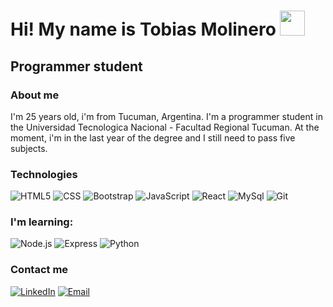 <h1>Hi! My name is Tobias Molinero <img src="https://raw.githubusercontent.com/iampavangandhi/iampavangandhi/master/gifs/Hi.gif" width="40px"> </h1>
<h2>Programmer student</h2>

### About me

I'm 25 years old, i'm from Tucuman, Argentina. I'm a programmer student in the Universidad Tecnologica Nacional - Facultad Regional Tucuman. At the moment, i'm in the last year of the degree and I still need to pass five subjects. 

### Technologies

![HTML5](https://img.shields.io/badge/-HTML5-333333?style=flat&logo=HTML5)
![CSS](https://img.shields.io/badge/-CSS-333333?style=flat&logo=CSS3&logoColor=1572B6)
![Bootstrap](https://img.shields.io/badge/-Bootsrap-333333?style=flat&logo=bootstrap)
![JavaScript](https://img.shields.io/badge/-JavaScript-333333?style=flat&logo=javascript)
![React](https://img.shields.io/badge/-React-333333?style=flat&logo=react)
![MySql](https://img.shields.io/badge/-MySql-333333?style=flat&logo=mysql)
![Git](https://img.shields.io/badge/-Git-333333?style=flat&logo=git)

### I'm learning:

![Node.js](https://img.shields.io/badge/-Node.js-333333?style=flat&logo=node.js)
![Express](https://img.shields.io/badge/-Express-333333?style=flat&logo=express)
![Python](https://img.shields.io/badge/-Python-333333?style=flat&logo=python)

### Contact me
<a href="https://www.linkedin.com/in/tobiasmolinero/"><img alt="LinkedIn" src="https://img.shields.io/badge/LinkedIn-Tobias%20Molinero-blue?style=flat-square&logo=linkedin"></a>
<a href="#"><img alt="Email" src="https://img.shields.io/badge/Gmail-tobiasmolinero98@gmail.com-blue?style=flat-square&logo=gmail"></a>  



<!--
**TobiasMolinero/TobiasMolinero** is a ✨ _special_ ✨ repository because its `README.md` (this file) appears on your GitHub profile.

Here are some ideas to get you started:

- 🔭 I’m currently working on ...
- 🌱 I’m currently learning ...
- 👯 I’m looking to collaborate on ...
- 🤔 I’m looking for help with ...
- 💬 Ask me about ...
- 📫 How to reach me: ...
- 😄 Pronouns: ...
- ⚡ Fun fact: ...
-->
